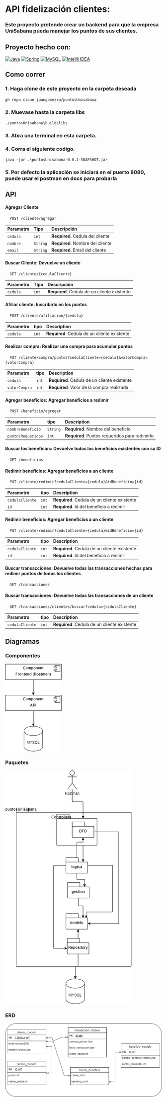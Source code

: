
# API fidelización clientes:
### Este proyecto pretende crear un backend para que la empresa UniSabana pueda manejar los puntos de sus clientes.

## Proyecto hecho con:
[![Java](https://img.shields.io/badge/Java-ED8B00?style=for-the-badge&logo=openjdk&logoColor=white)](https://docs.aws.amazon.com/corretto/latest/corretto-17-ug/what-is-corretto-17.html)
[![Spring](https://img.shields.io/badge/Spring-6DB33F?style=for-the-badge&logo=spring&logoColor=white)](https://docs.spring.io/spring-framework/reference/index.html)
[![MySQL](https://img.shields.io/badge/MySQL-00000F?style=for-the-badge&logo=mysql&logoColor=white)](https://dev.mysql.com/doc/)
[![Intellij IDEA](https://img.shields.io/badge/IntelliJ_IDEA-000000.svg?style=for-the-badge&logo=intellij-idea&logoColor=white)](https://www.jetbrains.com/idea/)

## Como correr
### 1. Haga clone de este proyecto en la carpeta deseada
```
gh repo clone juangomezru/puntosUnisabana
```
### 2. Muevase hasta la carpeta libs
```
./puntosUnisabana\build\libs
```
### 3. Abra una terminal en esta carpeta.

### 4. Corra el siguiente codigo.
```
java -jar .\puntosUnisabana-0.0.1-SNAPSHOT.jar
```
### 5. Por defecto la aplicación se iniciará en el puerto 8080, puede usar el postman en docs para probarla




## API

#### Agregar Cliente

```http
  POST /cliente/agregar
```

| Parametro | Tipo     | Descripción                      |
|:----------|:---------|:---------------------------------|
| `cedula`  | `int`    | **Required**. Cedula del cliente |
| `nombre`  | `String` | **Required**. Nombre del cliente |
| `email`   | `String` | **Required**. Email del cliente  |

#### Buscar Cliente: Devuelve un cliente

```http
  GET /cliente/{cedulaCliente}
```

| Parametro | Tipo  | Descripción                                  |
|:----------|:------|:---------------------------------------------|
| `cedula`  | `int` | **Required**. Cedula de un cliente existente |

#### Afiliar cliente: Inscribirlo en los puntos

```http
  POST /cliente/afiliacion/{cedula}
```

| Parametro | tipo  | Description                                  |
|:----------|:------|:---------------------------------------------|
| `cedula`  | `int` | **Required**. Cedula de un cliente existente |

#### Realizar compra: Realizar una compra para acumular puntos

```http
  PUT /cliente/compra/puntos?cedulaCliente={cedula}&valorCompra={valorCompra}
```

| Parametro     | tipo  | Description                                  |
|:--------------|:------|:---------------------------------------------|
| `cedula`      | `int` | **Required**. Cedula de un cliente existente |
| `valorCompra` | `int` | **Required**. Valor de la compra realizada   |


#### Agregar beneficios: Agregar beneficios a redimir
```http
  POST /beneficio/agregar
```

| Parametro          | tipo     | Description                                    |
|:-------------------|:---------|:-----------------------------------------------|
| `nombreBeneficio`  | `String` | **Required**. Nombre del beneficio             |
| `puntosRequeridos` | `int`    | **Required**. Puntos requeridos para redimirlo |

#### Buscar los beneficios: Devuelve todos los beneficios existentes con su ID
```http
  GET /beneficios
```


#### Redimir beneficios: Agregar beneficios a un cliente
```http
  PUT /cliente/redimir?cedulaCliente={cedula}&idBeneficio={id}
```

| Parametro       | tipo  | Description                                  |
|:----------------|:------|:---------------------------------------------|
| `cedulaCliente` | `int` | **Required**. Cedula de un cliente existente |
| `id`            | `int` | **Required**. Id del beneficio a redimir     |

#### Redimir beneficios: Agregar beneficios a un cliente
```http
  PUT /cliente/redimir?cedulaCliente={cedula}&idBeneficio={id}
```

| Parametro       | tipo  | Description                                  |
|:----------------|:------|:---------------------------------------------|
| `cedulaCliente` | `int` | **Required**. Cedula de un cliente existente |
| `id`            | `int` | **Required**. Id del beneficio a redimir     |

#### Buscar transacciones: Devuelve todas las transacciones hechas para redimir puntos de todos los clientes
```http
  GET /transacciones
```

#### Buscar transacciones: Devuelve todas las transacciones de un cliente
```http
  GET /transacciones/clientes/buscar?cedula={cedulaCliente}
```

| Parametro       | tipo  | Description                                  |
|:----------------|:------|:---------------------------------------------|
| `cedulaCliente` | `int` | **Required**. Cedula de un cliente existente |





## Diagramas

### Componentes
<img src = "\docs\Componentes.png">

### Paquetes
<img src = "\docs\Paquetes.png">

### ERD
<img src = "\docs\ERM.png">




